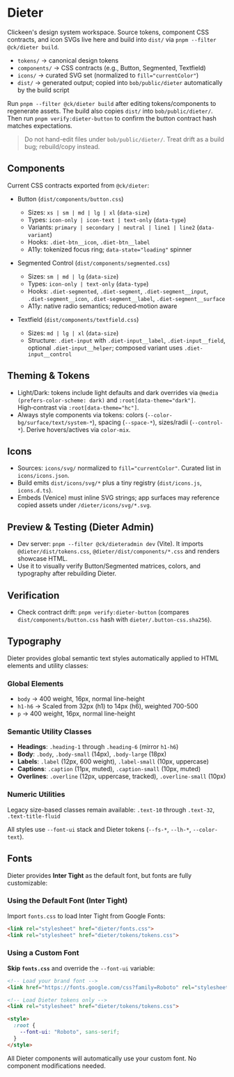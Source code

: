 # Dieter

Clickeen's design system workspace. Source tokens, component CSS contracts, and icon SVGs live here and build into `dist/` via `pnpm --filter @ck/dieter build`.

- `tokens/` → canonical design tokens
- `components/` → CSS contracts (e.g., Button, Segmented, Textfield)
- `icons/` → curated SVG set (normalized to `fill="currentColor"`)
- `dist/` → generated output; copied into `bob/public/dieter` automatically by the build script

Run `pnpm --filter @ck/dieter build` after editing tokens/components to regenerate assets. The build also copies `dist/` into `bob/public/dieter/`. Then run `pnpm verify:dieter-button` to confirm the button contract hash matches expectations.

> Do not hand-edit files under `bob/public/dieter/`. Treat drift as a build bug; rebuild/copy instead.

## Components

Current CSS contracts exported from `@ck/dieter`:

- Button (`dist/components/button.css`)
  - Sizes: `xs | sm | md | lg | xl` (`data-size`)
  - Types: `icon-only | icon-text | text-only` (`data-type`)
  - Variants: `primary | secondary | neutral | line1 | line2` (`data-variant`)
  - Hooks: `.diet-btn__icon`, `.diet-btn__label`
  - A11y: tokenized focus ring; `data-state="loading"` spinner

- Segmented Control (`dist/components/segmented.css`)
  - Sizes: `sm | md | lg` (`data-size`)
  - Types: `icon-only | text-only` (`data-type`)
  - Hooks: `.diet-segmented`, `.diet-segment`, `.diet-segment__input`, `.diet-segment__icon`, `.diet-segment__label`, `.diet-segment__surface`
  - A11y: native radio semantics; reduced‑motion aware

- Textfield (`dist/components/textfield.css`)
  - Sizes: `md | lg | xl` (`data-size`)
  - Structure: `.diet-input` with `.diet-input__label`, `.diet-input__field`, optional `.diet-input__helper`; composed variant uses `.diet-input__control`



## Theming & Tokens

- Light/Dark: tokens include light defaults and dark overrides via `@media (prefers-color-scheme: dark)` and `:root[data-theme="dark"]`. High‑contrast via `:root[data-theme="hc"]`.
- Always style components via tokens: colors (`--color-bg/surface/text/system-*`), spacing (`--space-*`), sizes/radii (`--control-*`). Derive hovers/actives via `color-mix`.

## Icons

- Sources: `icons/svg/` normalized to `fill="currentColor"`. Curated list in `icons/icons.json`.
- Build emits `dist/icons/svg/*` plus a tiny registry (`dist/icons.js`, `icons.d.ts`).
- Embeds (Venice) must inline SVG strings; app surfaces may reference copied assets under `/dieter/icons/svg/*.svg`.

## Preview & Testing (Dieter Admin)

- Dev server: `pnpm --filter @ck/dieteradmin dev` (Vite). It imports `@dieter/dist/tokens.css`, `@dieter/dist/components/*.css` and renders showcase HTML.
- Use it to visually verify Button/Segmented matrices, colors, and typography after rebuilding Dieter.

## Verification

- Check contract drift: `pnpm verify:dieter-button` (compares `dist/components/button.css` hash with `dieter/.button-css.sha256`).

## Typography

Dieter provides global semantic text styles automatically applied to HTML elements and utility classes:

### Global Elements
- `body` → 400 weight, 16px, normal line-height
- `h1-h6` → Scaled from 32px (h1) to 14px (h6), weighted 700-500
- `p` → 400 weight, 16px, normal line-height

### Semantic Utility Classes
- **Headings**: `.heading-1` through `.heading-6` (mirror `h1-h6`)
- **Body**: `.body`, `.body-small` (14px), `.body-large` (18px)
- **Labels**: `.label` (12px, 600 weight), `.label-small` (10px, uppercase)
- **Captions**: `.caption` (11px, muted), `.caption-small` (10px, muted)
- **Overlines**: `.overline` (12px, uppercase, tracked), `.overline-small` (10px)

### Numeric Utilities
Legacy size-based classes remain available: `.text-10` through `.text-32`, `.text-title-fluid`

All styles use `--font-ui` stack and Dieter tokens (`--fs-*`, `--lh-*`, `--color-text`).

## Fonts

Dieter provides **Inter Tight** as the default font, but fonts are fully customizable:

### Using the Default Font (Inter Tight)

Import `fonts.css` to load Inter Tight from Google Fonts:

```html
<link rel="stylesheet" href="dieter/fonts.css">
<link rel="stylesheet" href="dieter/tokens/tokens.css">
```

### Using a Custom Font

**Skip `fonts.css`** and override the `--font-ui` variable:

```html
<!-- Load your brand font -->
<link href="https://fonts.google.com/css?family=Roboto" rel="stylesheet">

<!-- Load Dieter tokens only -->
<link rel="stylesheet" href="dieter/tokens/tokens.css">

<style>
  :root {
    --font-ui: "Roboto", sans-serif;
  }
</style>
```

All Dieter components will automatically use your custom font. No component modifications needed.
